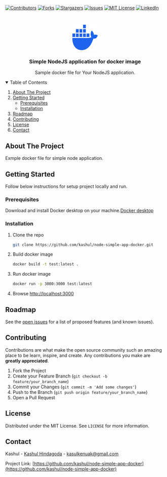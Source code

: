 
[![Contributors][contributors-shield]][contributors-url]
[![Forks][forks-shield]][forks-url]
[![Stargazers][stars-shield]][stars-url]
[![Issues][issues-shield]][issues-url]
[![MIT License][license-shield]][license-url]
[![LinkedIn][linkedin-shield]][linkedin-url]



<!-- PROJECT LOGO -->
<br />
<p align="center">
  <a href="https://github.com/kashul/node-simple-app-docker">
    <img src="images/docker.png" alt="Logo" width="80" height="80">
  </a>

  <h3 align="center">Simple NodeJS application for docker image
</h3>

  <p align="center">
    Sample docker file for Your NodeJS application.
  </p>
</p>



<!-- TABLE OF CONTENTS -->
<details open="open">
  <summary>Table of Contents</summary>
  <ol>
    <li>
      <a href="#about-the-project">About The Project</a>
    </li>
    <li>
      <a href="#getting-started">Getting Started</a>
      <ul>
        <li><a href="#prerequisites">Prerequisites</a></li>
        <li><a href="#installation">Installation</a></li>
      </ul>
    </li>
    <li><a href="#roadmap">Roadmap</a></li>
    <li><a href="#contributing">Contributing</a></li>
    <li><a href="#license">License</a></li>
    <li><a href="#contact">Contact</a></li>
  </ol>
</details>



<!-- ABOUT THE PROJECT -->
## About The Project

Exmple docker file for simple node application.





<!-- GETTING STARTED -->
## Getting Started

Follow below instructions for setup project locally and run.

### Prerequisites

Download and install Docker desktop on your machine.[Docker desktop](https://www.docker.com/products/docker-desktop/)


### Installation


1. Clone the repo
   ```sh
   git clone https://github.com/kashul/node-simple-app-docker.git
   ```
2. Build docker image
   ```sh
   docker build -t test:latest .
   ```
3. Run docker image
   ```sh
   docker run -p 3000:3000 test:latest
   ```
4. Browse [http://localhost:3000](http://localhost:3000)







<!-- ROADMAP -->
## Roadmap

See the [open issues](https://github.com/kashul/node-simple-app-docker/issues) for a list of proposed features (and known issues).



<!-- CONTRIBUTING -->
## Contributing

Contributions are what make the open source community such an amazing place to be learn, inspire, and create. Any contributions you make are **greatly appreciated**.

1. Fork the Project
2. Create your Feature Branch (`git checkout -b feature/your_branch_name`)
3. Commit your Changes (`git commit -m 'Add some changes'`)
4. Push to the Branch (`git push origin feature/your_branch_name`)
5. Open a Pull Request



<!-- LICENSE -->
## License

Distributed under the MIT License. See `LICENSE` for more information.



<!-- CONTACT -->
## Contact

Kashul - [Kashul Hindagoda](https://www.linkedin.com/in/kashul-hindagoda/) - kasulkenuak@gmail.com

Project Link: [https://github.com/kashul/node-simple-app-docker](https://github.com/kashul/node-simple-app-docker)









<!-- MARKDOWN LINKS & IMAGES -->
<!-- https://www.markdownguide.org/basic-syntax/#reference-style-links -->
[contributors-shield]: https://img.shields.io/github/contributors/othneildrew/Best-README-Template.svg?style=for-the-badge
[contributors-url]: https://github.com/kashul/node-simple-app-docker/graphs/contributors
[forks-shield]: https://img.shields.io/github/forks/kashul/node-simple-app-docker?style=for-the-badge
[forks-url]: https://github.com/kashul/node-simple-app-docker/network/members
[stars-shield]: https://img.shields.io/github/stars/kashul/node-simple-app-docker?style=for-the-badge
[stars-url]: https://github.com/kashul/node-simple-app-docker/stargazers
[issues-shield]: https://img.shields.io/github/issues/kashul/node-simple-app-docker?style=for-the-badge
[issues-url]: https://github.com/kashul/node-simple-app-docker/issues
[license-shield]: https://img.shields.io/github/license/kashul/node-simple-app-docker?style=for-the-badge
[license-url]: https://github.com/kashul/node-simple-app-docker/blob/master/LICENSE.txt
[linkedin-shield]: https://img.shields.io/badge/-LinkedIn-black.svg?style=for-the-badge&logo=linkedin&colorB=555
[linkedin-url]: https://www.linkedin.com/in/kashul-hindagoda/
[product-screenshot]: images/screenshot.png

